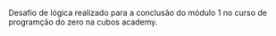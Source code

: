 Desafio de lógica realizado para a conclusão do módulo 1 no curso de programção do zero na cubos academy.